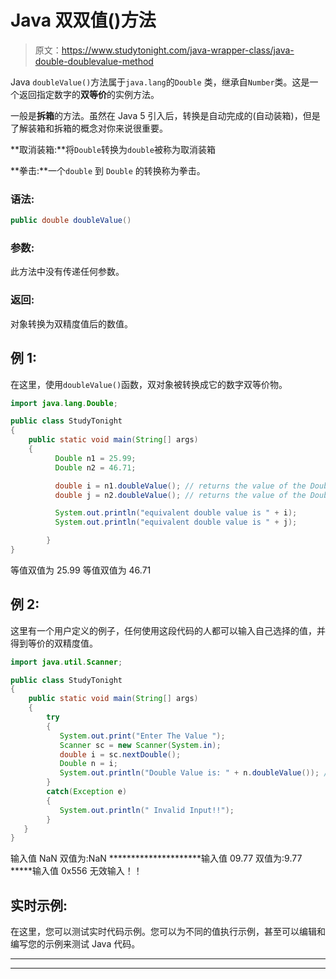 # Java 双双值()方法

> 原文：<https://www.studytonight.com/java-wrapper-class/java-double-doublevalue-method>

Java `doubleValue()`方法属于`java.lang`的`Double` 类，继承自`Number`类。这是一个返回指定数字的**双等价**的实例方法。

一般是**拆箱**的方法。虽然在 Java 5 引入后，转换是自动完成的(自动装箱)，但是了解装箱和拆箱的概念对你来说很重要。

**取消装箱:**将`Double`转换为`double`被称为取消装箱

**拳击:**一个`double` 到 `Double` 的转换称为拳击。

### 语法:

```java
public double doubleValue() 
```

### 参数:

此方法中没有传递任何参数。

### 返回:

对象转换为双精度值后的数值。

## 例 1:

在这里，使用`doubleValue()`函数，双对象被转换成它的数字双等价物。

```java
import java.lang.Double;

public class StudyTonight 
{  
    public static void main(String[] args) 
    {                  
          Double n1 = 25.99;  
          Double n2 = 46.71;

          double i = n1.doubleValue(); // returns the value of the Double object n1 as an double
          double j = n2.doubleValue(); // returns the value of the Double object n2 as an double

          System.out.println("equivalent double value is " + i);  
          System.out.println("equivalent double value is " + j); 

        }  
}
```

等值双值为 25.99
等值双值为 46.71

## 例 2:

这里有一个用户定义的例子，任何使用这段代码的人都可以输入自己选择的值，并得到等价的双精度值。

```java
import java.util.Scanner;  

public class StudyTonight
{  
    public static void main(String[] args)
    {                  
        try
        {
           System.out.print("Enter The Value ");  
           Scanner sc = new Scanner(System.in);  
           double i = sc.nextDouble();  
           Double n = i;
           System.out.println("Double Value is: " + n.doubleValue()); //Converting the Double object into double  
        }
        catch(Exception e)
        {
           System.out.println(" Invalid Input!!");
        }
   }
}
```

输入值 NaN
双值为:NaN
*********************输入值 09.77
双值为:9.77
*****输入值 0x556
无效输入！！

## 实时示例:

在这里，您可以测试实时代码示例。您可以为不同的值执行示例，甚至可以编辑和编写您的示例来测试 Java 代码。

* * *

* * *